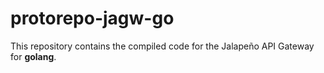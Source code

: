 # protorepo-jagw-go

This repository contains the compiled code for the Jalapeño API Gateway for **golang**.
